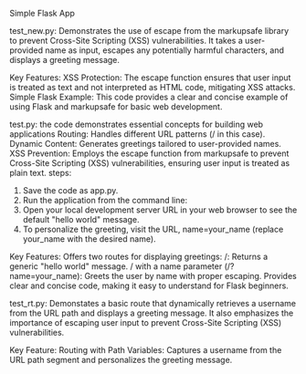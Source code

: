 Simple Flask App

test_new.py: 
Demonstrates the use of escape from the markupsafe library to prevent Cross-Site Scripting (XSS) vulnerabilities. It takes a user-provided name as input, escapes any potentially harmful characters, and displays a greeting message.

Key Features:
XSS Protection: The escape function ensures that user input is treated as text and not interpreted as HTML code, mitigating XSS attacks.
Simple Flask Example: This code provides a clear and concise example of using Flask and markupsafe for basic web development.


test.py:
the code demonstrates essential concepts for building web applications
Routing: Handles different URL patterns (/ in this case).
Dynamic Content: Generates greetings tailored to user-provided names.
XSS Prevention: Employs the escape function from markupsafe to prevent Cross-Site Scripting (XSS) vulnerabilities, ensuring user input is treated as plain text.
steps:
1. Save the code as app.py.
2. Run the application from the command line:
3. Open your local development server URL in your web browser to see the default "hello world" message.
4. To personalize the greeting, visit the URL, name=your_name (replace your_name with the desired name).

Key Features:
Offers two routes for displaying greetings:
/: Returns a generic "hello world" message.
/ with a name parameter (/?name=your_name): Greets the user by name with proper escaping.
Provides clear and concise code, making it easy to understand for Flask beginners.

test_rt.py:
Demonstates a basic route that dynamically retrieves a username from the URL path and displays a greeting message. It also emphasizes the importance of escaping user input to prevent Cross-Site Scripting (XSS) vulnerabilities.

Key Feature:
Routing with Path Variables: Captures a username from the URL path segment and personalizes the greeting message. 

